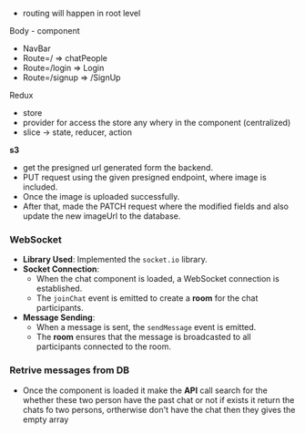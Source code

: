  - routing will happen in root level

 Body - component
   - NavBar 
   - Route=/ => chatPeople
   - Route=/login => Login
   - Route=/signup => /SignUp

Redux 
  - store
  - provider for access the store any whery in the component (centralized)
  - slice -> state, reducer, action

**s3**

 - get the presigned url generated form the backend.
 - PUT request using the given presigned endpoint, where image is included.
 - Once the image is uploaded successfully.
 - After that, made the PATCH request where the modified fields and also update the new imageUrl to the database.

### WebSocket

- **Library Used**: Implemented the `socket.io` library.
- **Socket Connection**: 
  - When the chat component is loaded, a WebSocket connection is established.
  - The `joinChat` event is emitted to create a **room** for the chat participants.
- **Message Sending**:
  - When a message is sent, the `sendMessage` event is emitted.
  - The **room** ensures that the message is broadcasted to all participants connected to the room.

### Retrive messages from DB

- Once the component is loaded it make the **API** call search for the whether these two person have the past chat or not if exists it return the chats fo two persons, ortherwise don't have the chat then they gives the empty array


